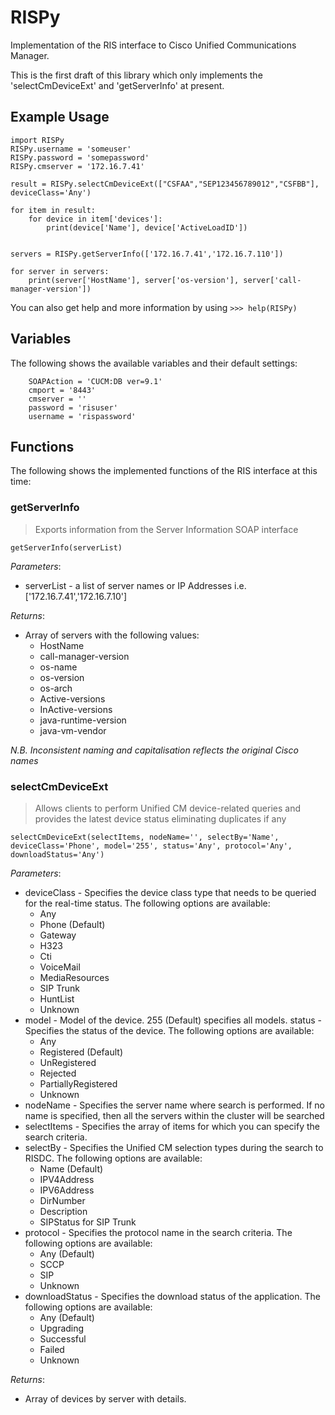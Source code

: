 RISPy
=====

Implementation of the RIS interface to Cisco Unified Communications Manager.

This is the first draft of this library which only implements the 'selectCmDeviceExt' and 'getServerInfo' at present.

## Example Usage

```
import RISPy
RISPy.username = 'someuser'
RISPy.password = 'somepassword'
RISPy.cmserver = '172.16.7.41'

result = RISPy.selectCmDeviceExt(["CSFAA","SEP123456789012","CSFBB"], deviceClass='Any')

for item in result:
    for device in item['devices']:
        print(device['Name'], device['ActiveLoadID'])


servers = RISPy.getServerInfo(['172.16.7.41','172.16.7.110'])

for server in servers:
    print(server['HostName'], server['os-version'], server['call-manager-version'])
```

You can also get help and more information by using `>>> help(RISPy)` 

## Variables

The following shows the available variables and their default settings:

```
    SOAPAction = 'CUCM:DB ver=9.1'
    cmport = '8443'
    cmserver = ''
    password = 'risuser'
    username = 'rispassword'

```

## Functions

The following shows the implemented functions of the RIS interface at this time:

### getServerInfo

>Exports information from the Server Information SOAP interface

```
getServerInfo(serverList)
```

_Parameters_:

* serverList - a list of server names or IP Addresses i.e. ['172.16.7.41','172.16.7.10']

_Returns_:

* Array of servers with the following values:
    - HostName
    - call-manager-version
    - os-name
    - os-version
    - os-arch
    - Active-versions
    - InActive-versions
    - java-runtime-version
    - java-vm-vendor

_N.B. Inconsistent naming and capitalisation reflects the original Cisco names_

### selectCmDeviceExt

>Allows clients to perform Unified CM device-related queries and provides the latest device status eliminating duplicates if any

```
selectCmDeviceExt(selectItems, nodeName='', selectBy='Name', deviceClass='Phone', model='255', status='Any', protocol='Any', downloadStatus='Any')
```


_Parameters_:

* deviceClass - Specifies the device class type that needs to be queried for the real-time status. The following options are available:  
    * Any    
    * Phone (Default)  
    * Gateway  
    * H323  
    * Cti  
    * VoiceMail  
    * MediaResources  
    * SIP Trunk  
    * HuntList  
    * Unknown  
* model - Model of the device. 255 (Default) specifies all models.
    status - Specifies the status of the device. The following options are available:
    * Any 
    * Registered (Default)
    * UnRegistered
    * Rejected
    * PartiallyRegistered
    * Unknown
* nodeName - Specifies the server name where search is performed. If no name is specified, then all the servers within the cluster will be searched 
* selectItems - Specifies the array of items for which you can specify the search criteria.
* selectBy - Specifies the Unified CM selection types during the search to RISDC. The following options are available:
    * Name (Default)
    * IPV4Address
    * IPV6Address
    * DirNumber
    * Description
    * SIPStatus for SIP Trunk
* protocol - Specifies the protocol name in the search criteria. The following options are available:
    * Any (Default)
    * SCCP
    * SIP
    * Unknown
* downloadStatus - Specifies the download status of the application. The following options are available:
    * Any (Default)
    * Upgrading
    * Successful
    * Failed
    * Unknown

_Returns_:

* Array of devices by server with details.
